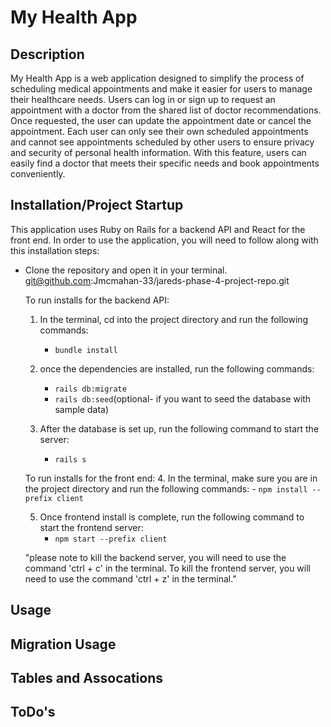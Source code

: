 # My Health App


## Description
My Health App is a web application designed to simplify the process of scheduling medical appointments and make it easier for users to manage their healthcare needs. Users can log in or sign up to request an appointment with a doctor from the shared list of doctor recommendations. Once requested, the user can update the appointment date or cancel the appointment. Each user can only see their own scheduled appointments and cannot see appointments scheduled by other users to ensure privacy and security of personal health information. With this feature, users can easily find a doctor that meets their specific needs and book appointments conveniently.


## Installation/Project Startup
This application uses Ruby on Rails for a backend API and React for the front end. In order to use the application, you will need to follow along with this installation steps: 
- Clone the repository and open it in your terminal. 
        git@github.com:Jmcmahan-33/jareds-phase-4-project-repo.git

    To run installs for the backend API:
     1. In the terminal, cd into the project directory and run the following commands:
         - `bundle install`

    2. once the dependencies are installed, run the following commands:
         - `rails db:migrate`
         - `rails db:seed`(optional- if you want to seed the database with sample data)

    3. After the database is set up, run the following command to start the server:
        - `rails s`

    To run installs for the front end:
    4. In the terminal, make sure you are in the project directory and run the following commands:
      - `npm install --prefix client`

    5. Once frontend install is complete, run the following command to start the frontend server:
        - `npm start --prefix client`

    "please note to kill the backend server, you will need to use the command 'ctrl + c' in the terminal. To kill the frontend server, you will need to use the command 'ctrl + z' in the terminal."


## Usage  


## Migration Usage


 ## Tables and Assocations


  


## ToDo's  

